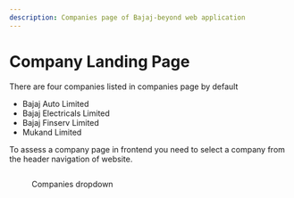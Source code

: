 ```yaml
---
description: Companies page of Bajaj-beyond web application
---
```


# Company Landing Page

There are four companies listed in companies page by default

* Bajaj Auto Limited
* Bajaj Electricals Limited
* Bajaj Finserv Limited
* Mukand Limited

To assess a company page in frontend you need to select a company from the header navigation of website.&#x20;

<figure><img src="../../.gitbook/assetsBEL/header-navigation-for-companies.png" alt=""><figcaption><p>Companies dropdown</p></figcaption></figure>

